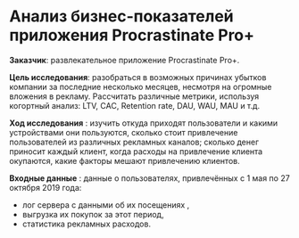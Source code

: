 # Анализ бизнес-показателей приложения Procrastinate Pro+ 

**Заказчик**: развлекательное приложение Procrastinate Pro+.

**Цель исследования**: разобраться в возможных причинах убытков компании за последние несколько месяцев, несмотря на огромные вложения в рекламу.
Рассчитать различные метрики, используя когортный анализ: LTV, CAC, Retention rate, DAU, WAU, MAU и т.д. 

**Ход исследования** : изучить откуда приходят пользователи и какими устройствами они пользуются,
сколько стоит привлечение пользователей из различных рекламных каналов;
сколько денег приносит каждый клиент,
когда расходы на привлечение клиента окупаются,
какие факторы мешают привлечению клиентов.

**Входные данные** : данные о пользователях, привлечённых с 1 мая по 27 октября 2019 года:
- лог сервера с данными об их посещениях ,
- выгрузка их покупок за этот период,
- статистика рекламных расходов.
